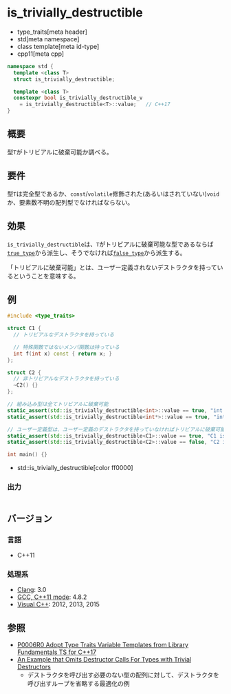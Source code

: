 # is_trivially_destructible
* type_traits[meta header]
* std[meta namespace]
* class template[meta id-type]
* cpp11[meta cpp]

```cpp
namespace std {
  template <class T>
  struct is_trivially_destructible;

  template <class T>
  constexpr bool is_trivially_destructible_v
    = is_trivially_destructible<T>::value;   // C++17
}
```

## 概要
型`T`がトリビアルに破棄可能か調べる。


## 要件
型`T`は完全型であるか、`const`/`volatile`修飾された(あるいはされていない)`void`か、要素数不明の配列型でなければならない。


## 効果
`is_trivially_destructible`は、`T`がトリビアルに破棄可能な型であるならば[`true_type`](true_type.md)から派生し、そうでなければ[`false_type`](false_type.md)から派生する。

「トリビアルに破棄可能」とは、ユーザー定義されないデストラクタを持っているということを意味する。


## 例
```cpp example
#include <type_traits>

struct C1 {
  // トリビアルなデストラクタを持っている

  // 特殊関数ではないメンバ関数は持っている
  int f(int x) const { return x; }
};

struct C2 {
  // 非トリビアルなデストラクタを持っている
  ~C2() {}
};

// 組み込み型は全てトリビアルに破棄可能
static_assert(std::is_trivially_destructible<int>::value == true, "int is trivially destructible");
static_assert(std::is_trivially_destructible<int*>::value == true, "int* is trivially destructible");

// ユーザー定義型は、ユーザー定義のデストラクタを持っていなければトリビアルに破棄可能
static_assert(std::is_trivially_destructible<C1>::value == true, "C1 is trivially destructible");
static_assert(std::is_trivially_destructible<C2>::value == false, "C2 isn't trivially destructible");

int main() {}
```
* std::is_trivially_destructible[color ff0000]

### 出力
```
```

## バージョン
### 言語
- C++11

### 処理系
- [Clang](/implementation.md#clang): 3.0
- [GCC, C++11 mode](/implementation.md#gcc): 4.8.2
- [Visual C++](/implementation.md#visual_cpp): 2012, 2013, 2015


## 参照
- [P0006R0 Adopt Type Traits Variable Templates from Library Fundamentals TS for C++17](http://www.open-std.org/jtc1/sc22/wg21/docs/papers/2015/p0006r0.html)
- [An Example that Omits Destructor Calls For Types with Trivial Destructors](http://www.boost.org/doc/libs/1_65_1/libs/type_traits/doc/html/boost_typetraits/examples/destruct.html)
    - デストラクタを呼び出す必要のない型の配列に対して、デストラクタを呼び出すループを省略する最適化の例

